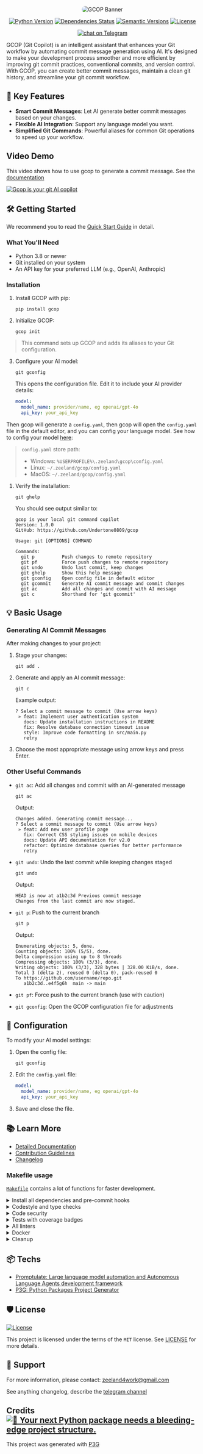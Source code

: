 <p align="center">
   <img src="./docs/public/banner.png" alt="GCOP Banner" style="border-radius: 15px;">
</p>

<div align="center">

[![Python Version](https://img.shields.io/pypi/pyversions/gcop.svg)](https://pypi.org/project/gcop/)
[![Dependencies Status](https://img.shields.io/badge/dependencies-up%20to%20date-brightgreen.svg)](https://github.com/Undertone0809/gcop/pulls?utf8=%E2%9C%93&q=is%3Apr%20author%3Aapp%2Fdependabot)
[![Semantic Versions](https://img.shields.io/badge/%20%20%F0%9F%93%A6%F0%9F%9A%80-semantic--versions-e10079.svg)](https://github.com/Undertone0809/gcop/releases)
[![License](https://img.shields.io/github/license/Undertone0809/gcop)](https://github.com/Undertone0809/gcop/blob/main/LICENSE)

<a href="https://t.me/zeeland0809" target="_blank">
    <img src="https://img.shields.io/badge/Telegram-join%20chat-2CA5E0?logo=telegram&logoColor=white" alt="chat on Telegram">
</a>

</div>

GCOP (Git Copilot) is an intelligent assistant that enhances your Git workflow by automating commit message generation using AI. It's designed to make your development process smoother and more efficient by improving git commit practices, conventional commits, and version control. With GCOP, you can create better commit messages, maintain a clean git history, and streamline your git commit workflow.

## 🚀 Key Features

- **Smart Commit Messages**: Let AI generate better commit messages based on your changes.
- **Flexible AI Integration**: Support any language model you want.
- **Simplified Git Commands**: Powerful aliases for common Git operations to speed up your workflow.

## Video Demo

This video shows how to use gcop to generate a commit message. See the [documentation](https://gcop.zeeland.top/)

[![Gcop is your git AI copilot](https://zeeland-bucket.oss-cn-beijing.aliyuncs.com/images/20240624003422.png)](https://www.youtube.com/watch?v=j7qKI_TdhXs "Gcop is your git AI copilot")

## 🛠️ Getting Started

We recommend you to read the [Quick Start Guide](https://gcop.zeeland.top/) in detail.

### What You'll Need

- Python 3.8 or newer
- Git installed on your system
- An API key for your preferred LLM (e.g., OpenAI, Anthropic)

### Installation

1. Install GCOP with pip:

   ```
   pip install gcop
   ```

2. Initialize GCOP:

   ```
   gcop init
   ```

> This command sets up GCOP and adds its aliases to your Git configuration.

3. Configure your AI model:

   ```
   git gconfig
   ```

   This opens the configuration file. Edit it to include your AI provider details:

   ```yaml
   model:
     model_name: provider/name, eg openai/gpt-4o
     api_key: your_api_key
   ```

Then gcop will generate a `config.yaml`, then gcop will open the `config.yaml`
file in the default editor, and you can config your language model. See how to
config your model [here](https://gcop.zeeland.top/how-to-config-model.html):

> `config.yaml` store path:
>
> - Windows: `%USERPROFILE%\.zeeland\gcop\config.yaml`
> - Linux: `~/.zeeland/gcop/config.yaml`
> - MacOS: `~/.zeeland/gcop/config.yaml`

1. Verify the installation:

   ```
   git ghelp
   ```

   You should see output similar to:

   ```
   gcop is your local git command copilot
   Version: 1.0.0
   GitHub: https://github.com/Undertone0809/gcop

   Usage: git [OPTIONS] COMMAND

   Commands:
     git p          Push changes to remote repository
     git pf         Force push changes to remote repository
     git undo       Undo last commit, keep changes
     git ghelp      Show this help message
     git gconfig    Open config file in default editor
     git gcommit    Generate AI commit message and commit changes
     git ac         Add all changes and commit with AI message
     git c          Shorthand for 'git gcommit'
   ```

## 💡 Basic Usage

### Generating AI Commit Messages

After making changes to your project:

1. Stage your changes:

   ```
   git add .
   ```

2. Generate and apply an AI commit message:

   ```
   git c
   ```

   Example output:

   ```
   ? Select a commit message to commit (Use arrow keys)
    » feat: Implement user authentication system
      docs: Update installation instructions in README
      fix: Resolve database connection timeout issue
      style: Improve code formatting in src/main.py
      retry
   ```

3. Choose the most appropriate message using arrow keys and press Enter.

### Other Useful Commands

- `git ac`: Add all changes and commit with an AI-generated message

   ```
   git ac
   ```

   Output:

   ```
   Changes added. Generating commit message...
   ? Select a commit message to commit (Use arrow keys)
    » feat: Add new user profile page
      fix: Correct CSS styling issues on mobile devices
      docs: Update API documentation for v2.0
      refactor: Optimize database queries for better performance
      retry
   ```

- `git undo`: Undo the last commit while keeping changes staged

   ```
   git undo
   ```

   Output:

   ```
   HEAD is now at a1b2c3d Previous commit message
   Changes from the last commit are now staged.
   ```

- `git p`: Push to the current branch

   ```
   git p
   ```

   Output:

   ```
   Enumerating objects: 5, done.
   Counting objects: 100% (5/5), done.
   Delta compression using up to 8 threads
   Compressing objects: 100% (3/3), done.
   Writing objects: 100% (3/3), 328 bytes | 328.00 KiB/s, done.
   Total 3 (delta 2), reused 0 (delta 0), pack-reused 0
   To https://github.com/username/repo.git
      a1b2c3d..e4f5g6h  main -> main
   ```

- `git pf`: Force push to the current branch (use with caution)
- `git gconfig`: Open the GCOP configuration file for adjustments

## 🔧 Configuration

To modify your AI model settings:

1. Open the config file:

   ```
   git gconfig
   ```

2. Edit the `config.yaml` file:

   ```yaml
   model:
     model_name: provider/name, eg openai/gpt-4o
     api_key: your_api_key
   ```

3. Save and close the file.

## 📚 Learn More

- [Detailed Documentation](https://gcop.zeeland.top/)
- [Contribution Guidelines](CONTRIBUTING.md)
- [Changelog](https://github.com/Undertone0809/gcop/releases)

### Makefile usage

[`Makefile`](https://github.com/Undertone0809/gcop/blob/main/Makefile)
contains a lot of
functions for faster development.

<details>
<summary>Install all dependencies and pre-commit hooks</summary>
<p>

```bash
make install
```

</p>
</details>

<details>
<summary>Codestyle and type checks</summary>
<p>

Automatic formatting uses `ruff`.

```bash
make polish-codestyle

# or use synonym
make formatting
```

Codestyle checks only, without rewriting files:

```bash
make check-codestyle
```

> Note: `check-codestyle` uses `ruff` and `darglint` library

</p>
</details>

<details>
<summary>Code security</summary>
<p>

> If this command is not selected during installation, it cannnot be used.

```bash
make check-safety
```

This command launches `Poetry` integrity checks as well as identifies security issues
with `Safety` and `Bandit`.

```bash
make check-safety
```

</p>
</details>

<details>
<summary>Tests with coverage badges</summary>
<p>

Run `pytest`

```bash
make test
```

</p>
</details>

<details>
<summary>All linters</summary>
<p>

Of course there is a command to run all linters in one:

```bash
make lint
```

the same as:

```bash
make check-codestyle && make test && make check-safety
```

</p>
</details>

<details>
<summary>Docker</summary>
<p>

```bash
make docker-build
```

which is equivalent to:

```bash
make docker-build VERSION=latest
```

Remove docker image with

```bash
make docker-remove
```

More
information [about docker](https://github.com/Undertone0809/python-package-template/tree/main/%7B%7B%20cookiecutter.project_name%20%7D%7D/docker).

</p>
</details>

<details>
<summary>Cleanup</summary>
<p>
Delete pycache files

```bash
make pycache-remove
```

Remove package build

```bash
make build-remove
```

Delete .DS_STORE files

```bash
make dsstore-remove
```

Remove .mypycache

```bash
make mypycache-remove
```

Or to remove all above run:

```bash
make cleanup
```

</p>
</details>

## 📦 Techs

- [Promptulate: Large language model automation and Autonomous Language Agents development framework](https://github.com/Undertone0809/promptulate)
- [P3G: Python Packages Project Generator](https://github.com/Undertone0809/P3G)

## 🛡 License

[![License](https://img.shields.io/github/license/Undertone0809/gcop)](https://github.com/Undertone0809/gcop/blob/main/LICENSE)

This project is licensed under the terms of the `MIT` license.
See [LICENSE](https://github.com/Undertone0809/gcop/blob/main/LICENSE) for more details.

## 🤝 Support

For more information, please
contact: [zeeland4work@gmail.com](mailto:zeeland4work@gmail.com)

See anything changelog, describe the [telegram channel](https://t.me/zeeland0809)

## Credits [![🚀 Your next Python package needs a bleeding-edge project structure.](https://img.shields.io/badge/P3G-%F0%9F%9A%80-brightgreen)](https://github.com/Undertone0809/python-package-template)

This project was generated with [P3G](https://github.com/Undertone0809/P3G)
